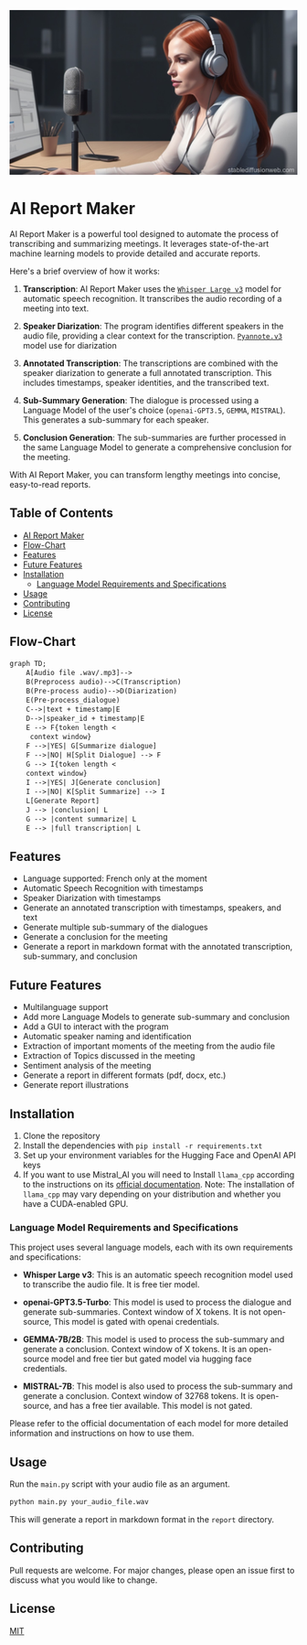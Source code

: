 ![poster](images/Ai_report_maker_poster.jpg)
# AI Report Maker
AI Report Maker is a powerful tool designed to automate the process of transcribing and summarizing meetings. It leverages state-of-the-art machine learning models to provide detailed and accurate reports.

Here's a brief overview of how it works:

1. **Transcription**: AI Report Maker uses the [`Whisper Large v3`](https://huggingface.co/openai/whisper-large-v3) model for automatic speech recognition. It transcribes the audio recording of a meeting into text.

2. **Speaker Diarization**: The program identifies different speakers in the audio file, providing a clear context for the transcription. [`Pyannote.v3`](https://huggingface.co/pyannote/speaker-diarization-3.1) model use for diarization

3. **Annotated Transcription**: The transcriptions are combined with the speaker diarization to generate a full annotated transcription. This includes timestamps, speaker identities, and the transcribed text.

4. **Sub-Summary Generation**: The dialogue is processed using a Language Model of the user's choice (`openai-GPT3.5`, `GEMMA`, `MISTRAL`). This generates a sub-summary for each speaker.

5. **Conclusion Generation**: The sub-summaries are further processed in the same Language Model to generate a comprehensive conclusion for the meeting.

With AI Report Maker, you can transform lengthy meetings into concise, easy-to-read reports.

## Table of Contents

- [AI Report Maker](#ai-report-maker)
- [Flow-Chart](#flow-chart)
- [Features](#features)
- [Future Features](#future-features)
- [Installation](#installation)
  - [Language Model Requirements and Specifications](#language-model-requirements-and-specifications)
- [Usage](#usage)
- [Contributing](#contributing)
- [License](#license)

## Flow-Chart
```mermaid
graph TD;
    A[Audio file .wav/.mp3]--> 
    B(Preprocess audio)-->C(Transcription) 
    B(Pre-process audio)-->D(Diarization)
    E(Pre-process_dialogue)
    C-->|text + timestamp|E
    D-->|speaker_id + timestamp|E
    E --> F{token length <
     context window}
    F -->|YES| G[Summarize dialogue]
    F -->|NO| H[Split Dialogue] --> F
    G --> I{token length < 
    context window}
    I -->|YES| J[Generate conclusion]
    I -->|NO| K[Split Summarize] --> I
    L[Generate Report]
    J --> |conclusion| L
    G --> |content summarize| L
    E --> |full transcription| L
```

## Features

- Language supported: French only at the moment
- Automatic Speech Recognition with timestamps
- Speaker Diarization with timestamps
- Generate an annotated transcription with timestamps, speakers, and text
- Generate multiple sub-summary of the dialogues
- Generate a conclusion for the meeting
- Generate a report in markdown format with the annotated transcription, sub-summary, and conclusion

## Future Features

- Multilanguage support
- Add more Language Models to generate sub-summary and conclusion
- Add a GUI to interact with the program
- Automatic speaker naming and identification
- Extraction of important moments of the meeting from the audio file
- Extraction of Topics discussed in the meeting
- Sentiment analysis of the meeting
- Generate a report in different formats (pdf, docx, etc.)
- Generate report illustrations

## Installation

1. Clone the repository
2. Install the dependencies with `pip install -r requirements.txt`
3. Set up your environment variables for the Hugging Face and OpenAI API keys
4. If you want to use Mistral_AI you will need to Install `llama_cpp` according to the instructions on its [official documentation](https://link-to-llama-cpp-docs). Note: The installation of `llama_cpp` may vary depending on your distribution and whether you have a CUDA-enabled GPU.

### Language Model Requirements and Specifications

This project uses several language models, each with its own requirements and specifications:

- **Whisper Large v3**: This is an automatic speech recognition model used to transcribe the audio file. It is free tier model.

- **openai-GPT3.5-Turbo**: This model is used to process the dialogue and generate sub-summaries. Context window of X tokens. It is not open-source, This model is gated with openai credentials.

- **GEMMA-7B/2B**: This model is used to process the sub-summary and generate a conclusion. Context window of X tokens. It is an open-source model and free tier but gated model via hugging face credentials.

- **MISTRAL-7B**: This model is also used to process the sub-summary and generate a conclusion. Context window of 32768 tokens. It is open-source, and has a free tier available. This model is not gated.

Please refer to the official documentation of each model for more detailed information and instructions on how to use them.

## Usage

Run the `main.py` script with your audio file as an argument.

```bash
python main.py your_audio_file.wav
```

This will generate a report in markdown format in the `report` directory.

## Contributing

Pull requests are welcome. For major changes, please open an issue first to discuss what you would like to change.

## License

[MIT](https://choosealicense.com/licenses/mit/)

